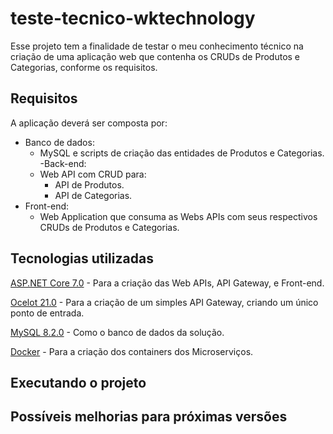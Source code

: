 # teste-tecnico-wktechnology
Esse projeto tem a finalidade de testar o meu conhecimento técnico na criação de uma aplicação web que contenha os CRUDs de Produtos e Categorias, conforme os requisitos.

## Requisitos
A aplicação deverá ser composta por:
- Banco de dados:
  - MySQL e scripts de criação das entidades de Produtos e Categorias.
-Back-end:
  - Web API com CRUD para:
    - API de Produtos.
    - API de Categorias.
- Front-end:
  - Web Application que consuma as Webs APIs com seus respectivos CRUDs de Produtos e Categorias.
 
## Tecnologias utilizadas
[ASP.NET Core 7.0](https://learn.microsoft.com/en-us/aspnet/core/release-notes/aspnetcore-7.0?view=aspnetcore-8.0) - Para a criação das Web APIs, API Gateway, e Front-end.


[Ocelot 21.0](https://github.com/ThreeMammals/Ocelot) - Para a criação de um simples API Gateway, criando um único ponto de entrada.


[MySQL 8.2.0](https://www.mysql.com/) - Como o banco de dados da solução.


[Docker](https://www.docker.com/) - Para a criação dos containers dos Microserviços.

## Executando o projeto

## Possíveis melhorias para próximas versões
